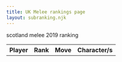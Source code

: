 ```yaml
---
title: UK Melee rankings page
layout: subranking.njk
---
```


scotland melee 2019 ranking
<table id="scottb19" class="tb">
  <tr>
    <th>Player</th>
    <th>Rank</th>
    <th>Move</th>
    <th>Character/s</th>
  </tr>
</table>